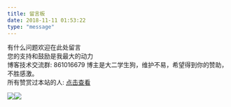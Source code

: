 ```yaml
---
title: 留言板
date: 2018-11-11 01:53:22
type: "message"
---
```


有什么问题欢迎在此处留言   
您的支持和鼓励是我最大的动力  
博客技术交流群:  861016679
博主是大二学生狗，维护不易，希望得到你的赞助，不胜感激。  
所有赞赏过本站的人: [点击查看](https://inspurer.github.io/thank/)   

    
      
     
       
      
![](/images/alipay-min.png)![](/images/wechat-min.png)   




  


